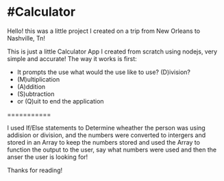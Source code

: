 #Calculator
==========



Hello! this was a little project I created on a trip from New Orleans to Nashville, Tn!

This is just a little Calculator App I created from scratch using nodejs, very simple and accurate!
The way it works is first:
- It prompts the use what would the use like to use? (D)ivision?
- (M)ultiplication
- (A)ddition
- (S)ubtraction
- or (Q)uit to end the application

===========

I used If/Else statements to Determine wheather the person was using addision or division, and the numbers were converted to intergers and stored in an Array to keep the numbers stored and used the Array to function the output to the user, say what numbers were used and then the anser the user is looking for!

Thanks for reading!
